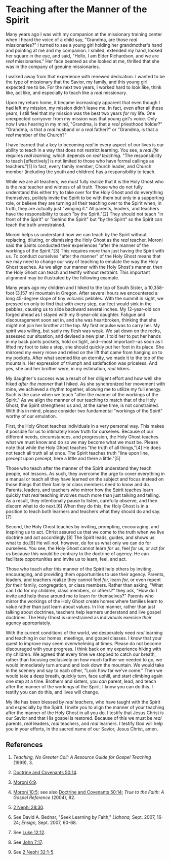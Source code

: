 # Teaching after the Manner of the Spirit

Many years ago I was with my companion at the missionary training center when
I heard the voice of a child say, "Grandma, are those _real_ missionaries?" I
turned to see a young girl holding her grandmother's hand and pointing at me
and my companion. I smiled, extended my hand, looked her square in the eye,
and said, "Hello, I am Elder Richardson, and we are _real_ missionaries." Her
face beamed as she looked at me, thrilled that she was in the company of
genuine missionaries.

I walked away from that experience with renewed dedication. I wanted to be the
type of missionary that the Savior, my family, and this young girl expected me
to be. For the next two years, I worked hard to look like, think like, act
like, and especially to teach like a _real_ missionary.

Upon my return home, it became increasingly apparent that even though I had
left my mission, my mission didn't leave me. In fact, even after all these
years, I still feel that my mission was the best two years _for_ my life. One
unexpected carryover from my mission was that young girl's voice. Only now I
was hearing in my mind, "Grandma, is that a _real_ priesthood holder?"
"Grandma, is that a _real_ husband or a _real_ father?" or "Grandma, is that a
_real_ member of the Church?"

I have learned that a key to becoming _real_ in every aspect of our lives is
our ability to teach in a way that does not restrict learning. You see, a
_real life_ requires _real learning,_ which depends on _real teaching._ "The
responsibility to teach [effectively] is not limited to those who have formal
callings as teachers."[1] In fact, every family member, Church leader, and
Church member (including the youth and children) has a responsibility to
teach.

While we are all teachers, we must fully realize that it is the Holy Ghost who
is the _real_ teacher and witness of all truth. Those who do not fully
understand this either try to take over for the Holy Ghost and do everything
themselves, politely invite the Spirit to be with them but only in a
supporting role, or believe they are turning all their teaching over to the
Spirit when, in truth, they are actually just "winging it." All parents,
leaders, and teachers have the responsibility to teach "by the Spirit."[2]
They should not teach "in front of the Spirit" or "behind the Spirit" but "by
the Spirit" so the Spirit can teach the truth unrestrained.

Moroni helps us understand how we can teach by the Spirit without replacing,
diluting, or dismissing the Holy Ghost as the _real_ teacher. Moroni said the
Saints conducted their experiences "after the manner of the workings of the
Spirit."[3] This requires more than just having the Spirit with us. To conduct
ourselves "after the manner" of the Holy Ghost means that we may need to
change our way of teaching to emulate the way the Holy Ghost teaches. As we
align our manner with the Holy Ghost's manner, then the Holy Ghost can teach
and testify without restraint. This important alignment may be illustrated by
the following example.

Many years ago my children and I hiked to the top of South Sister, a
10,358-foot (3,157 m) mountain in Oregon. After several hours we encountered a
long 45-degree slope of tiny volcanic pebbles. With the summit in sight, we
pressed on only to find that with every step, our feet would sink in the
pebbles, causing us to slide backward several inches. My 12-year-old son
forged ahead as I stayed with my 8-year-old daughter. Fatigue and
discouragement soon set in, and she was heartbroken, thinking that she might
not join her brother at the top. My first impulse was to carry her. My spirit
was willing, but sadly my flesh was weak. We sat down on the rocks, assessed
our situation, and devised a new plan. I told her to put her hands in my back
pants pockets, hold on tight, and--most important--as soon as I lifted my foot
to take a step, she should quickly put her foot in its place. She mirrored my
every move and relied on the lift that came from hanging on to my pockets.
After what seemed like an eternity, we made it to the top of the mountain. Her
expression of triumph and satisfaction was priceless. And yes, she and her
brother were, in my estimation, _real_ hikers.

My daughter's success was a result of her diligent effort and how well she
hiked _after the manner_ that I hiked. As she synchronized her movement with
mine, we achieved a rhythm together, allowing me to utilize my full energy.
Such is the case when we teach "after the manner of the workings of the
Spirit." As we align the manner of our teaching to match that of the Holy
Ghost, the Spirit strengthens us and, at the same time, is not constrained.
With this in mind, please consider two fundamental "workings of the Spirit"
worthy of our emulation.

First, the Holy Ghost teaches individuals in a very personal way. This makes
it possible for us to intimately know truth for ourselves. Because of our
different needs, circumstances, and progression, the Holy Ghost teaches what
we must know and do so we may become what we must be. Please note that while
the Holy Ghost teaches "the truth of all things,"[4] He does not teach all
truth all at once. The Spirit teaches truth "line upon line, precept upon
precept, here a little and there a little."[5]

Those who teach after the manner of the Spirit understand they teach people,
not lessons. As such, they overcome the urge to cover everything in a manual
or teach all they have learned on the subject and focus instead on those
things that their family or class members need to know and do. Parents,
leaders, and teachers who mirror how the Spirit teaches learn quickly that
_real_ teaching involves much more than just talking and telling. As a result,
they intentionally pause to listen, carefully observe, and then discern what
to do next.[6] When they do this, the Holy Ghost is in a position to teach
both learners and teachers what they should do and say.[7]

Second, the Holy Ghost teaches by inviting, prompting, encouraging, and
inspiring us to act. Christ assured us that we come to the truth when we live
doctrine and act accordingly.[8] The Spirit leads, guides, and shows us what
to do.[9] He will not, however, do for us what only we can do for ourselves.
You see, the Holy Ghost cannot learn _for_ us, feel _for_ us, or act _for_ us
because this would be contrary to the doctrine of agency. He can facilitate
opportunities and invite us to learn, feel, and act.

Those who teach after this manner of the Spirit help others by inviting,
encouraging, and providing them opportunities to use their agency. Parents,
leaders, and teachers realize they cannot feel _for,_ learn _for,_ or even
repent _for_ their family, congregation, or class members. Rather than asking,
"What can I do for my children, class members, or others?" they ask, "How do I
invite and help those around me to learn for themselves?" Parents who mirror
the workings of the Holy Ghost create homes where families learn to value
rather than just learn about values. In like manner, rather than just talking
about doctrines, teachers help learners understand and live gospel doctrines.
The Holy Ghost is unrestrained as individuals exercise _their_ agency
appropriately.

With the current conditions of the world, we desperately need _real_ learning
and teaching in our homes, meetings, and gospel classes. I know that your
quest to improve may seem overwhelming at times. Please do not become
discouraged with your progress. I think back on my experience hiking with my
children. We agreed that every time we stopped to catch our breath, rather
than focusing exclusively on how much farther we needed to go, we would
immediately turn around and look down the mountain. We would take in the
scenery and say to each other, "Look how far we've come." Then we would take a
deep breath, quickly turn, face uphill, and start climbing again one step at a
time. Brothers and sisters, you _can_ parent, lead, and teach after the manner
of the workings of the Spirit. I know you can do this. I testify you can do
this, and lives will change.

My life has been blessed by _real teachers,_ who have taught with the Spirit
and especially by the Spirit. I invite you to align the manner of your
teaching after the manner of the Holy Ghost in all you do. I testify that
Jesus Christ is our Savior and that His gospel is restored. Because of this we
must be _real_ parents, _real_ leaders, _real_ teachers, and _real_ learners.
I testify God will help you in your efforts, in the sacred name of our Savior,
Jesus Christ, amen.

## References

  1. _Teaching, No Greater Call: A Resource Guide for Gospel Teaching_ (1999), 3.

  2. [Doctrine and Covenants 50:14](https://www.lds.org/scriptures/dc-testament/dc/50.14?lang=eng#13).

  3. [Moroni 6:9](https://www.lds.org/scriptures/bofm/moro/6.9?lang=eng#8).

  4. [Moroni 10:5](https://www.lds.org/scriptures/bofm/moro/10.5?lang=eng#4); see also [Doctrine and Covenants 50:14](https://www.lds.org/scriptures/dc-testament/dc/50.14?lang=eng#13); _True to the Faith: A Gospel Reference_ (2004), 82.

  5. [2 Nephi 28:30](https://www.lds.org/scriptures/bofm/2-ne/28.30?lang=eng#29).

  6. See David A. Bednar, "Seek Learning by Faith," _Liahona,_ Sept. 2007, 16-24; _Ensign,_ Sept. 2007, 60-68.

  7. See [Luke 12:12](https://www.lds.org/scriptures/nt/luke/12.12?lang=eng#11).

  8. See [John 7:17](https://www.lds.org/scriptures/nt/john/7.17?lang=eng#16).

  9. See [2 Nephi 32:1-5](https://www.lds.org/scriptures/bofm/2-ne/32.1-5?lang=eng#0).

